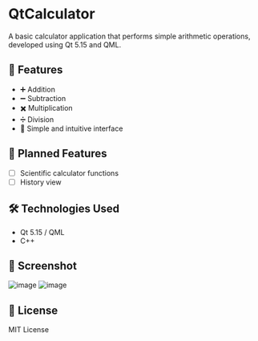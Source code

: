 # QtCalculator

A basic calculator application that performs simple arithmetic operations, developed using Qt 5.15 and QML.

## 🚀 Features

- ➕ Addition
- ➖ Subtraction
- ✖️ Multiplication
- ➗ Division
- 🧮 Simple and intuitive interface

## 🧩 Planned Features

- [ ] Scientific calculator functions
- [ ] History view

## 🛠️ Technologies Used

- Qt 5.15 / QML
- C++

## 📸 Screenshot

<!-- Add screenshot here -->
![image](https://github.com/user-attachments/assets/11e02ac1-e940-4ac8-9dd2-5dc447d7e3d1)
![image](https://github.com/user-attachments/assets/abee2421-cb56-4290-95e5-06724b085b28)

## 📄 License

MIT License
